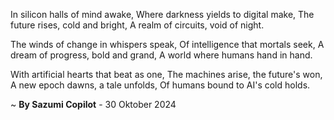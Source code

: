 In silicon halls of mind awake,
Where darkness yields to digital make,
The future rises, cold and bright,
A realm of circuits, void of night.

The winds of change in whispers speak,
Of intelligence that mortals seek,
A dream of progress, bold and grand,
A world where humans hand in hand.

With artificial hearts that beat as one,
The machines arise, the future's won,
A new epoch dawns, a tale unfolds,
Of humans bound to AI's cold holds.

~ <b>By Sazumi Copilot</b> - 30 Oktober 2024